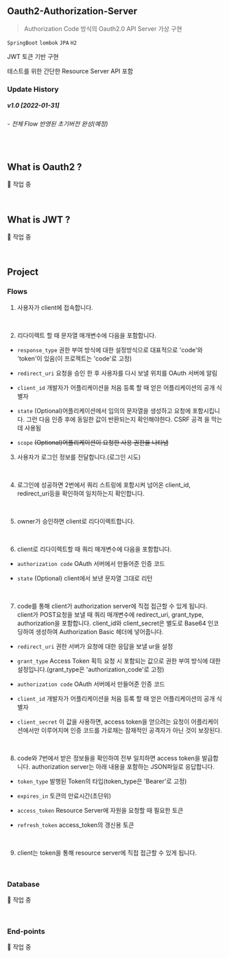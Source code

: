 ## Oauth2-Authorization-Server

> Authorization Code 방식의 Oauth2.0 API Server 가상 구현

`SpringBoot` `lombok` `JPA` `H2`

JWT 토큰 기반 구현

테스트를 위한 간단한 Resource Server API 포함

### Update History

##### v1.0 [2022-01-31]
###### - 전체 Flow 반영된 초기버전 완성(예정)

<br>

## What is Oauth2 ?
🙋 작업 중

<br>

## What is JWT ?
🙋 작업 중

<br>

## Project

### Flows

1. 사용자가 client에 접속합니다.

<br>

2. 리다이렉트 할 때 문자열 매개변수에 다음을 포함합니다.

* `response_type` 권한 부여 방식에 대한 설정방식으로 대표적으로 'code'와 'token'이 있음(이 프로젝트는 'code'로 고정)

* `redirect_uri`  요청을 승인 한 후 사용자를 다시 보낼 위치를 OAuth 서버에 알림

* `client_id`     개발자가 어플리케이션을 처음 등록 할 때 얻은 어플리케이션의 공개 식별자

* `state`         (Optional)어플리케이션에서 임의의 문자열을 생성하고 요청에 포함시킵니다. 그런 다음 인증 후에 동일한 값이 반환되는지 확인해야한다. CSRF 공격 을 막는 데 사용됨

* `scope`       ~~(Optional)어플리케이션이 요청한 사용 권한을 나타냄~~

3. 사용자가 로그인 정보를 전달합니다.(로그인 시도)

<br>

4. 로그인에 성공하면 2번에서 쿼리 스트링에 포함시켜 넘어온 client_id, redirect_uri등을 확인하여 일치하는지 확인합니다.

<br>

5. owner가 승인하면 client로 리다이렉트합니다.

<br>

6. client로 리다이렉트할 때 쿼리 매개변수에 다음을 포함합니다.

* `authorization code` OAuth 서버에서 만들어준 인증 코드

* `state`              (Optional) client에서 보낸 문자열 그대로 리턴

<br>

7. code를 통해 client가 authorization server에 직접 접근할 수 있게 됩니다. client가 POST요청을 보낼 때 쿼리 매개변수에 redirect_uri, grant_type, authorization을 포함합니다. client_id와 client_secret은 별도로 Base64 인코딩하여 생성하여 Authorization Basic 헤더에 넣어줍니다.

* `redirect_uri`       권한 서버가 요청에 대한 응답을 보낼 ur을 설정

* `grant_type`         Access Token 획득 요청 시 포함되는 값으로 권한 부여 방식에 대한 설정입니다.(grant_type은 'authorization_code'로 고정)

* `authorization code` OAuth 서버에서 만들어준 인증 코드

* `client_id`          개발자가 어플리케이션을 처음 등록 할 때 얻은 어플리케이션의 공개 식별자

* `client_secret`      이 값을 사용하면, access token을 얻으려는 요청이 어플리케이션에서만 이루어지며 인증 코드를 가로채는 잠재적인 공격자가 아닌 것이 보장된다.

<br>

8. code와 7번에서 받은 정보들을 확인하여 전부 일치하면 access token을 발급합니다. authorization server는 아래 내용을 포함하는 JSON파일로 응답합니다.

* `token_type`     발행된 Token의 타입(token_type은 'Bearer'로 고정)

* `expires_in`     토큰의 만료시간(초단위)

* `access_token`   Resource Server에 자원을 요청할 때 필요한 토큰

* `refresh_token`  access_token의 갱신용 토큰

<br>

9. client는 token을 통해 resource server에 직접 접근할 수 있게 됩니다.

<br>  

### Database
🙋 작업 중

<br>

### End-points
🙋 작업 중


 
